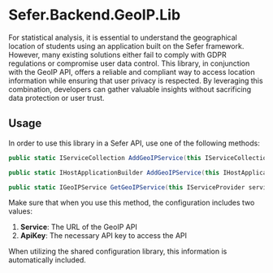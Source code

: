 # Sefer.Backend.GeoIP.Lib
For statistical analysis, it is essential to understand the geographical location of students using an application 
built on the Sefer framework. However, many existing solutions either fail to comply with GDPR regulations or 
compromise user data control. This library, in conjunction with the GeoIP API, offers a reliable and compliant
way to access location information while ensuring that user privacy is respected. By leveraging this combination, 
developers can gather valuable insights without sacrificing data protection or user trust.

## Usage
In order to use this library in a Sefer API, use one of the following methods:

```c#
public static IServiceCollection AddGeoIPService(this IServiceCollection services, IConfiguration configuration, string section)
```

```c#
public static IHostApplicationBuilder AddGeoIPService(this IHostApplicationBuilder builder, string section)
```

```c#
public static IGeoIPService GetGeoIPService(this IServiceProvider serviceProvider)
```

Make sure that when you use this method, the configuration includes two values:
1. **Service**: The URL of the GeoIP API
2. **ApiKey**: The necessary API key to access the API

When utilizing the shared configuration library, this information is automatically included.